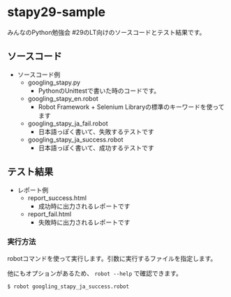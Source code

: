 # stapy29-sample

みんなのPython勉強会 #29のLT向けのソースコードとテスト結果です。

## ソースコード

- ソースコード例
  - googling_stapy.py
    - PythonのUnittestで書いた時のコードです。
  - googling_stapy_en.robot
    - Robot Framework + Selenium Libraryの標準のキーワードを使ってます
  - googling_stapy_ja_fail.robot
    - 日本語っぽく書いて、失敗するテストです
  - googling_stapy_ja_success.robot
    - 日本語っぽく書いて、成功するテストです

## テスト結果
- レポート例
  - report_success.html
    - 成功時に出力されるレポートです
  - report_fail.html
    - 失敗時に出力されるレポートです
    
### 実行方法
robotコマンドを使って実行します。引数に実行するファイルを指定します。

他にもオプションがあるため、 `robot --help` で確認できます。

```
$ robot googling_stapy_ja_success.robot 
```
